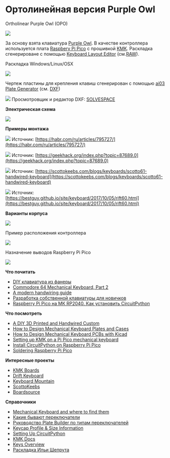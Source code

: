 #  Ортолинейная версия Purple Owl
Ortholinear Purple Owl (OPO)

![](assets/dark.jpg)

За основу взята клавиатура [Purple Owl](https://github.com/SonalPinto/purple-owl).
В качестве контроллера используется плата [Raspbery Pi Pico](https://www.raspberrypi.com/products/raspberry-pi-pico/) с прошивкой [KMK](https://github.com/KMKfw/kmk_firmware). Раскладка сгенерироване с помощью [Keyboard Layout Editor](http://www.keyboard-layout-editor.com/#/gists/5cc3faeed62e0535db84b48822869d70) (cм.[RAW](https://github.com/wowaka/opo/blob/main/kle.txt)).

Раскладка Windows/Linux/OSX

![](assets/win3.png)

Чертеж пластины для крепления клавиш сгенерирован с помощью [ai03 Plate Generator](https://kbplate.ai03.com/) (см. [DXF](assets/plate.dxf))

![](assets/plate.svg)
Просмотровщик и редактор DXF: [SOLVESPACE](https://solvespace.com/index.pl)

**Электрическая схема**

![](assets/schema3.png)

**Примеры монтажа**

![](assets/mount.png)
Источник: [https://habr.com/ru/articles/795727/](https://habr.com/ru/articles/795727/)

![](assets/mount2.png)
Источник: [https://geekhack.org/index.php?topic=87689.0](https://geekhack.org/index.php?topic=87689.0)

![](assets/mount3.png)
Источник: [https://scottokeebs.com/blogs/keyboards/scotto61-handwired-keyboard](https://scottokeebs.com/blogs/keyboards/scotto61-handwired-keyboard)

![](assets/mount4.jpg)
Источник: [https://bestguy.github.io/site/keyboard/2017/10/05/rift60.html](https://bestguy.github.io/site/keyboard/2017/10/05/rift60.html)

**Варианты корпуса**

![](assets/mounting.png)

Пример расположения контроллера

![](assets/arrangement.jpeg)

Назначение выводов Raspberry Pi Pico 

![](assets/pinout.svg)

**Что почитать**
- [DIY клавиатура из фанеры](https://habr.com/ru/articles/795727/)
- [Commodore 64 Mechanical Keyboard, Part 2](https://bestguy.github.io/site/keyboard/2018/01/09/c64part2.html)
- [A modern handwiring guide](https://geekhack.org/index.php?topic=87689.0)
- [Разработка собственной клавиатуры для новичков](https://mkbd.ru/post/make-own-custom-keyboard/)
- [Raspberry Pi Pico на МК RP2040. Как установить CircuitPython](https://habr.com/ru/articles/538994/)

**Что посмотреть**
- [A DIY 3D Printed and Handwired Custom](https://www.youtube.com/watch?v=iOeYkLlq9Ds)
- [How to Design Mechanical Keyboard Plates and Cases](https://www.youtube.com/watch?v=7azQkSu0m_U)
- [How to Design Mechanical Keyboard PCBs with Kicad](https://www.youtube.com/watch?v=8WXpGTIbxlQ)
- [Setting up KMK on a Pi Pico mechanical keyboard](https://www.youtube.com/watch?v=i43lZPAkA2c)
- [Install CircuitPython on Raspberry Pi Pico](https://www.youtube.com/watch?v=1xctZfhZt_g)
- [Soldering Raspberry Pi Pico](https://www.youtube.com/watch?v=u3A2UhlUC2w)

**Интересные проекты**
- [KMK Boards](https://github.com/KMKfw/kmk_firmware/tree/master/boards)
- [Drift Keyboard](https://github.com/Timception/Drift/tree/main)
- [Keyboard Mountain](https://github.com/DreaM117er/Explorer-Keyboard-Mountian)
- [ScottoKeebs](https://scottokeebs.com/)
- [Boardsource](https://www.boardsource.xyz/)

**Справочники**
- [Mechanical Keyboard and where to find them](https://github.com/kaos-XIII/List-Mechanical-Keyboard)
- [Какие бывают переключатели](https://geekboards.ru/page/mechanical_switches_v2)
- [Руководство Plate Builder по типам переключателей](http://builder-docs.swillkb.com/features/#switch-type)
- [Keycap Profile & Size Information](https://blog.maxkeyboard.com/dwkb/keycap-profile-size-information/)
- [Setting Up CircuitPython](https://github.com/CytronTechnologies/MAKER-PI-RP2040/blob/main/setup-circuitpython.md)
- [KMK Docs](https://github.com/KMKfw/kmk_firmware/tree/master/docs/en)
- [Keys Overview](https://github.com/KMKfw/kmk_firmware/blob/master/docs/en/keycodes.md)
- [Раскладка Ильи Шепрута](https://optozorax.github.io/p/my-keyboard-layout/)



